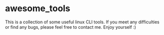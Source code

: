 # awesome_tools

This is a collection of some useful linux CLI tools.
If you meet any difficulties or find any bugs, please feel free to contact me.
Enjoy yourself :)
